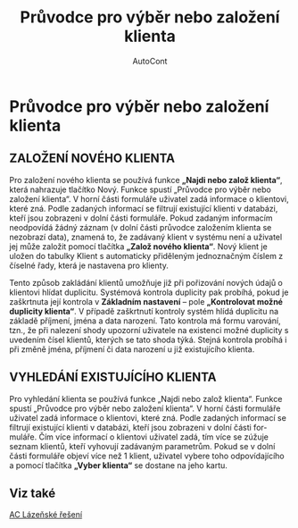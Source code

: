 ﻿---
    title: "Průvodce pro výběr nebo založení klienta"
    author: AutoCont
    ms.date: 04/30/2018
    ms.topic: article
    ms.prod: dynamics-nav-2017
    ms.contentlocale: cs-cz
    ms.lasthandoff: 04/30/2018
---

# Průvodce pro výběr nebo založení klienta

## ZALOŽENÍ NOVÉHO KLIENTA
Pro založení nového klienta se používá funkce **„Najdi nebo založ klienta“**, která nahrazuje tlačítko Nový. Funkce spustí „Průvodce pro výběr nebo založení klienta“. V horní části formuláře uživatel zadá informace o klientovi, které zná. Podle zadaných informací se filtrují existující klienti v databázi, kteří jsou zobrazeni v dolní části formuláře. Pokud zadaným informacím neodpovídá žádný záznam (v dolní části průvodce založením klienta se nezobrazí data), znamená to, že zadávaný klient v systému není a uživatel jej může založit pomocí tlačítka **„Založ nového klienta“**.
Nový klient je uložen do tabulky Klient s automaticky přiděleným jednoznačným číslem z číselné řady, která je nastavena pro klienty.

Tento způsob zakládání klientů umožňuje již při pořizování nových údajů o klientovi hlídat duplicitu. Systémová kontrola duplicity pak probíhá, pokud je zaškrtnuta její kontrola v **Základním nastavení** – pole **„Kontrolovat možné duplicity klienta“**. V případě zaškrtnutí kontroly systém hlídá duplicitu na základě příjmení, jména a data narození. Tato kontrola má formu varování, tzn., že při nalezení shody upozorní uživatele na existenci možné duplicity s uvedením čísel klientů, kterých se tato shoda týká.
Stejná kontrola probíhá i při změně jména, příjmení či data narození u již existujícího klienta.

## VYHLEDÁNÍ EXISTUJÍCÍHO KLIENTA
Pro vyhledání klienta se používá funkce „Najdi nebo založ klienta“. Funkce spustí „Průvodce pro výběr nebo založení klienta“. V horní části formuláře uživatel zadá informace o klientovi, které zná. Podle zadaných informací se filtrují existující klienti v databázi, kteří jsou zobrazeni v dolní části for-muláře. Čím více informací o klientovi uživatel zadá, tím více se zúžuje seznam klientů, kteří vyhovují zadávaným parametrům. Pokud se v dolní části formuláře objeví více než 1 klient, uživatel vybere toho odpovídajícího a pomocí tlačítka **„Vyber klienta“** se dostane na jeho kartu. 



## <a name="see-also"></a>Viz také
[AC Lázeňské řešení](ac-spa-solution.md)